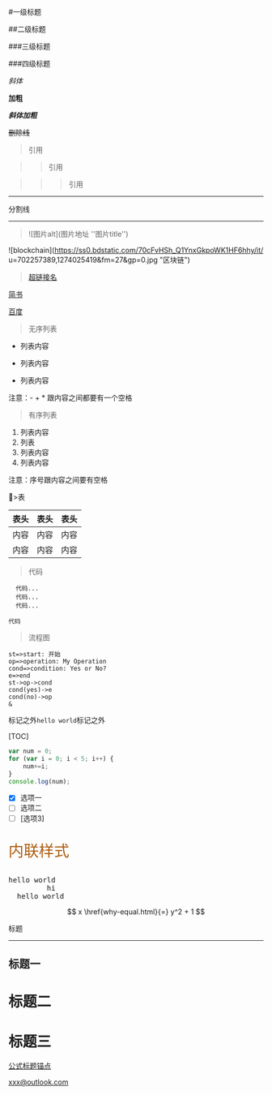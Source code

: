 #一级标题

##二级标题

###三级标题

###四级标题

*斜体*

**加粗**

***斜体加粗***

~~删除线~~

>引用

>>引用

>>>引用

***

分割线

---

>![图片alt](图片地址 ''图片title'')


![blockchain](https://ss0.bdstatic.com/70cFvHSh_Q1YnxGkpoWK1HF6hhy/it/
u=702257389,1274025419&fm=27&gp=0.jpg "区块链")

>[超链接名](超链接地址 "超链接title")

[简书](http://jianshu.com)

[百度](http://baidu.com)
>无序列表
- 列表内容
+ 列表内容
* 列表内容

注意：- + * 跟内容之间都要有一个空格
>有序列表
1. 列表内容
2. 列表
2. 列表内容
3. 列表内容

注意：序号跟内容之间要有空格

>表

表头|表头|表头
---|:--:|---:
内容|内容|内容
内容|内容|内容

>代码
```
  代码...
  代码...
  代码...
```
`代码`

>流程图
```flow
st=>start: 开始
op=>operation: My Operation
cond=>condition: Yes or No?
e=>end
st->op->cond
cond(yes)->e
cond(no)->op
&
```


标记之外`hello world`标记之外

[TOC]

```javascript
var num = 0;
for (var i = 0; i < 5; i++) {
    num+=i;
}
console.log(num);
```

- [x] 选项一
- [ ] 选项二  
- [ ]  [选项3]

<p style="color: #AD5D0F;font-size: 30px; font-family: '宋体';">内联样式</p>

<pre>
hello world 
         hi
  hello world 
</pre>

$$ x \href{why-equal.html}{=} y^2 + 1 $$

标题
***********
标题一
--------
标题二
=========
标题三
==============

[公式标题锚点](#1)

<xxx@outlook.com>